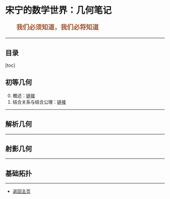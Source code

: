 # 宋宁的数学世界：几何笔记

<p style="color:sienna;font-family:KaiTi;margin-left:35px;font-weight:bold;font-size:20px";>
    我们必须知道，我们必将知道
</p>

---

## 目录

[toc]

## 初等几何

0. 概述：<a href="/html/notes/basic/geometry/00-intro.html">链接</a>
1. 结合关系与结合公理：<a href="/html/notes/basic/geometry/01-jiehe.html">链接</a>

---

## 解析几何

---

## 射影几何

---

## 基础拓扑




---

+ <a href="/index.html"> 返回主页 </a>